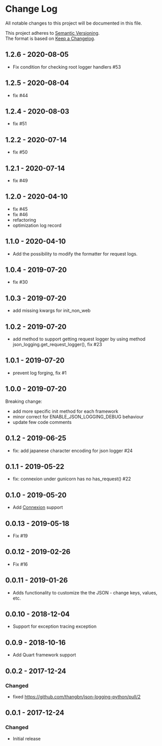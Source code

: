 # Change Log
All notable changes to this project will be documented in this file.

This project adheres to [Semantic Versioning](http://semver.org/).  
The format is based on [Keep a Changelog](http://keepachangelog.com/).

## 1.2.6 - 2020-08-05
 - Fix condition for checking root logger handlers #53

## 1.2.5 - 2020-08-04
 - fix #44
 
## 1.2.4 - 2020-08-03
 - fix #51

## 1.2.2 - 2020-07-14
 - fix #50
 
## 1.2.1 - 2020-07-14
 - fix #49
 
## 1.2.0 - 2020-04-10
 - fix #45
 - fix #46
 - refactoring
 - optimization log record

## 1.1.0 - 2020-04-10
 - Add the possibility to modify the formatter for request logs.
 
## 1.0.4 - 2019-07-20
 - fix #30 

## 1.0.3 - 2019-07-20
 - add missing kwargs for init_non_web

## 1.0.2 - 2019-07-20
 - add method to support getting request logger by using method json_logging.get_request_logger(), fix #23

## 1.0.1 - 2019-07-20
 - prevent log forging, fix #1

## 1.0.0 - 2019-07-20
Breaking change:
 - add more specific init method for each framework
 - minor correct for ENABLE_JSON_LOGGING_DEBUG behaviour
 - update few code comments
 
## 0.1.2 - 2019-06-25
 - fix: add japanese character encoding for json logger #24
 
## 0.1.1 - 2019-05-22
 - fix: connexion under gunicorn has no has_request() #22
 
## 0.1.0 - 2019-05-20
 - Add [Connexion](https://github.com/zalando/connexion) support

## 0.0.13 - 2019-05-18
 - Fix #19

## 0.0.12 - 2019-02-26
 - Fix #16

## 0.0.11 - 2019-01-26
 - Adds functionality to customize the the JSON - change keys, values, etc.
 
## 0.0.10 - 2018-12-04
 - Support for exception tracing exception

## 0.0.9 - 2018-10-16
 - Add Quart framework support

## 0.0.2 - 2017-12-24

### Changed
- fixed https://github.com/thangbn/json-logging-python/pull/2 

## 0.0.1 - 2017-12-24

### Changed
- Initial release
